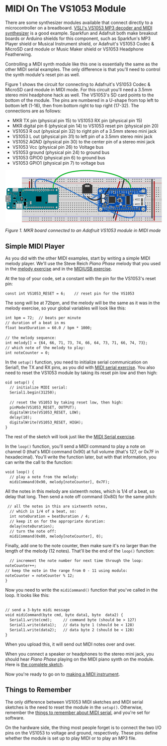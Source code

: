 # MIDI On The VS1053 Module


There are some synthesizer modules available that connect directly to a microcontroller on a breadboard. [VSLI's VS1053 MP3 decoder and MIDI synthesizer](http://www.vlsi.fi/en/products/vs1053.html) is a good example.  Sparkfun and Adafruit both make breakout boards or Arduino shields for this component, such as Sparkfun's MP3 Player shield or Musical Instrument shield, or Adafruit's VS1053 Codec & MicroSD card module or Music Maker shield or VS1053 Headphone Featherwing. 

Controlling a MIDI synth module like this one is essentially the same as the other MIDI serial examples. The only difference is that you'll need to control the synth module's reset pin as well.  

Figure 1 shows the circuit for connecting to Adafruit's VS1053 Codec & MicroSD card module in MIDI mode. For this circuit you'll need a 3.5mm stereo mini headphone hack as well. The VS1053's SD card points to the bottom of the module. The pins are numbered in a U-shape from top left to bottom left (1-16), then from bottom right to top right (17-32). The connections are as follows:
* MKR TX pin (physical pin 15) to VS1053 RX pin (physical pin 15)
* MKR digital pin 6 (physical pin 14) to VS1053 reset pin (physical pin 20)
* VS1053 R out (physical pin 32) to right pin of a 3.5mm stereo mini jack
* VS1053 L out (physical pin 31) to left pin of a 3.5mm stereo mini jack
* VS1052 AGND (physical pin 30) to the center pin of a stereo mini jack
* VS1053 Vcc (physical pin 26) to Voltage bus
* VS1053 ground (physical pin 24) to ground bus
* VS1053 GPIO0 (physical pin 6) to ground bus
* VS1053 GPIO1 (physical pin 7) to voltage bus

![Figure 1. MKR board connected to an Adafruit VS1053 module.](img/midi-circuit-VS1053_bb.png)

*Figure 1. MKR board connected to an Adafruit VS1053 module in MIDI mode*


## Simple MIDI Player

As you did with the other MIDI examples, start by writing a simple MIDI melody player. We'll use the Steve Reich *Piano Phase* melody that you used in the [melody exercise](melody.md) and in the [MIDIUSB exercise](midiusb.md). 

At the top of your code, set a constant with the pin for the VS1053's reset pin:

````
const int VS1053_RESET = 6;    // reset pin for the VS1053
````

The song will be at 72bpm, and the melody will be the same as it was in the melody exercise, so your global variables will look like this:

````
int bpm = 72;  // beats per minute
// duration of a beat in ms
float beatDuration = 60.0 / bpm * 1000;

// the melody sequence:
int melody[] = {64, 66, 71, 73, 74, 66, 64, 73, 71, 66, 74, 73};
// which note of the melody to play:
int noteCounter = 0;
````

In the ``setup()`` function, you need to initialize serial communication on Serial1, the TX and RX pins, as you did with [MIDI serial exercise](midi-serial.md). You also need to reset the VS1053 module by taking its reset pin low and then high: 

````
oid setup() {
  // initialize MIDI serial:
  Serial1.begin(31250);

  // reset the VS1053 by taking reset low, then high:
  pinMode(VS1053_RESET, OUTPUT);
  digitalWrite(VS1053_RESET, LOW);
  delay(10);
  digitalWrite(VS1053_RESET, HIGH);
}
````

The rest of the sketch will look just like the [MIDI Serial exercise](midi-serial.md).

In the `loop()` function, you'll send a MIDI command to play a note on channel 0 (that's MIDI command 0x90) at full volume (that's 127, or 0x7F in hexadecimal). You'll write the function later, but with that information, you can write the call to the function:

````
void loop() {
  // play a note from the melody:
  midiCommand(0x90, melody[noteCounter], 0x7F);
````
All the notes in this melody are sixteenth notes, which is 1/4 of a beat, so delay that long. Then send a note off command (0x80) for the same pitch:

````
 // all the notes in this are sixteenth notes,
  // which is 1/4 of a beat, so:
  int noteDuration = beatDuration / 4;
  // keep it on for the appropriate duration:
  delay(noteDuration);
  // turn the note off:
  midiCommand(0x80, melody[noteCounter], 0);
  ````

  Finally, add one to the note counter, then make sure it's no larger than the length of the melody (12 notes). That'll be the end of the `loop()` function:

  ````
    // increment the note number for next time through the loop:
  noteCounter++;
  // keep the note in the range from 0 - 11 using modulo:
  noteCounter = noteCounter % 12;
}
````
Now you need to write the `midiCommand()` function that you've called in the loop. It looks like this:

````

// send a 3-byte midi message
void midiCommand(byte cmd, byte data1, byte  data2) {
  Serial1.write(cmd);     // command byte (should be > 127)
  Serial1.write(data1);   // data byte 1 (should be < 128)
  Serial1.write(data2);   // data byte 2 (should be < 128)
}
````
When you upload this, it will send out MIDI notes over and over. 

When you connect a speaker or headphones to the stereo mini jack, you should hear _Piano Phase_ playing on the MIDI piano synth on the module. Here is [the complete sketch](https://github.com/tigoe/SoundExamples/blob/master/VS1053_examples/VS1053_MIDI_simple/VS1053_MIDI_simple.ino).

Now you're ready to go on to [making a MIDI instrument](midi-instrument.md).

## Things to Remember

The only difference between VS1053 MIDI sketches and MIDI serial sketches is the need to reset the module in the `setup()`. Otherwise, remember the [things to remember about MIDI serial](midi-serial.md#things-to-remember), and you're set for software. 

On the hardware side, the thing most people forget is to connect the two I/O pins on the VS1053 to voltage and ground, respectively. These pins define whether the module is set up to play MIDI or to play an MP3 file.

